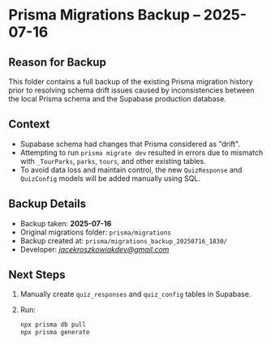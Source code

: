 # Prisma Migrations Backup – 2025-07-16

## Reason for Backup

This folder contains a full backup of the existing Prisma migration history prior to resolving schema drift issues caused by inconsistencies between the local Prisma schema and the Supabase production database.

## Context

- Supabase schema had changes that Prisma considered as "drift".
- Attempting to run `prisma migrate dev` resulted in errors due to mismatch with `_TourParks`, `parks`, `tours`, and other existing tables.
- To avoid data loss and maintain control, the new `QuizResponse` and `QuizConfig` models will be added manually using SQL.

## Backup Details

- Backup taken: **2025-07-16**
- Original migrations folder: `prisma/migrations`
- Backup created at: `prisma/migrations_backup_20250716_1830/`
- Developer: *<jacekroszkowiakdev@gmail.com>*

## Next Steps

1. Manually create `quiz_responses` and `quiz_config` tables in Supabase.
2. Run:

   ```bash
   npx prisma db pull
   npx prisma generate
   ```
